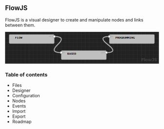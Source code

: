 ## FlowJS

FlowJS is a visual designer to create and manipulate nodes and links between them.

![flow_based_programming](docs\images\flow_based_programming.png)

### Table of contents

- Files
- Designer
- Configuration
- Nodes
- Events
- Import
- Export
- Roadmap